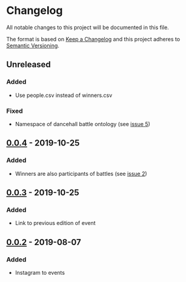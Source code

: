 # Changelog

All notable changes to this project will be documented in this file.

The format is based on [Keep a Changelog](http://keepachangelog.com/en/1.0.0/)
and this project adheres to [Semantic Versioning](http://semver.org/spec/v2.0.0.html).

## Unreleased

### Added
- Use people.csv instead of winners.csv

### Fixed
- Namespace of dancehall battle ontology (see [issue 5](https://github.com/dancehall-battle/knowledge-graph-rules/issues/5))

## [0.0.4] - 2019-10-25

### Added 
- Winners are also participants of battles (see [issue 2](https://github.com/dancehall-battle/knowledge-graph-rules/issues/2))

## [0.0.3] - 2019-10-25

### Added 
- Link to previous edition of event

## [0.0.2] - 2019-08-07

### Added
- Instagram to events

[0.0.4]: https://github.com/dancehall-battle/knowledge-graph-rules/compare/v0.0.3...v0.0.4
[0.0.3]: https://github.com/dancehall-battle/knowledge-graph-rules/compare/v0.0.2...v0.0.3
[0.0.2]: https://github.com/dancehall-battle/knowledge-graph-rules/compare/v0.0.1...v0.0.2